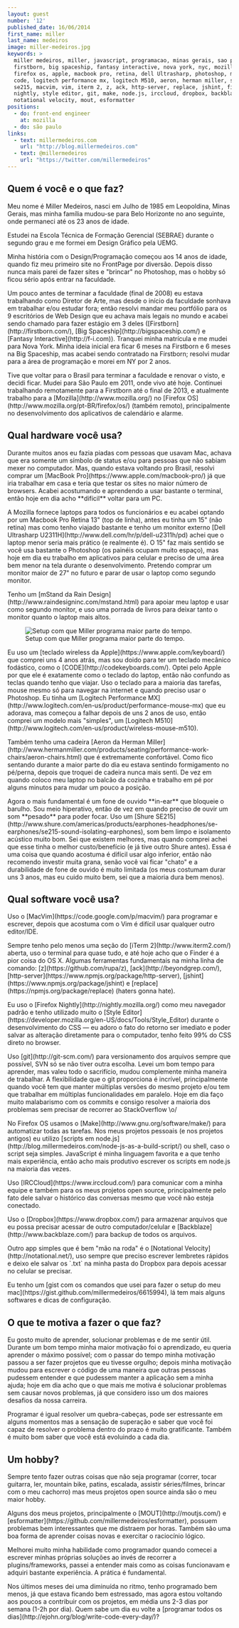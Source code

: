 ```yaml
---
layout: guest
number: '12'
published_date: 16/06/2014
first_name: miller
last_name: medeiros
image: miller-medeiros.jpg
keywords: >
  miller medeiros, miller, javascript, programacao, minas gerais, sao paulo,
  firstborn, big spaceship, fantasy interactive, nova york, nyc, mozilla,
  firefox os, apple, macbook pro, retina, dell Ultrasharp, photoshop, mstand,
  code, logitech performance mx, logitech M510, aeron, herman miller, shure
  se215, macvim, vim, iterm 2, z, ack, http-server, replace, jshint, firefox
  nightly, style editor, git, make, node.js, irccloud, dropbox, backblaze,
  notational velocity, mout, esformatter
positions:
  - do: front-end engineer
    at: mozilla
  - do: são paulo
links:
  - text: millermedeiros.com
    url: "http://blog.millermedeiros.com"
  - text: @millermedeiros
    url: "https://twitter.com/millermedeiros"
---
```


<section class="question">
  <div class="wrapper">
    <div class="question-title-area">
      <h2 class="question-title">Quem é você e o que faz?</h2>
    </div>
    <div class="question-content-area">
      <div class="question-content text">
        <p>
          Meu nome é Miller Medeiros, nasci em Julho de 1985 em Leopoldina,
          Minas Gerais, mas minha família mudou-se para Belo Horizonte no ano
          seguinte, onde permaneci até os 23 anos de idade.
        </p>
        <p>
          Estudei na Escola Técnica de Formação Gerencial (SEBRAE) durante o
          segundo grau e me formei em Design Gráfico pela UEMG.
        </p>
        <p>
          Minha história com o Design/Programação começou aos 14 anos de idade,
          quando fiz meu primeiro site no FrontPage por diversão. Depois disso
          nunca mais parei de fazer sites e "brincar" no Photoshop, mas o hobby
          só ficou sério após entrar na faculdade.
        </p>
        <p>
          Um pouco antes de terminar a faculdade (final de 2008) eu estava
          trabalhando como Diretor de Arte, mas desde o início da faculdade
          sonhava em trabalhar e/ou estudar fora; então resolvi mandar meu
          portfólio para os 9 escritórios de Web Design que eu achava mais
          legais no mundo e acabei sendo chamado para fazer estágio em 3 deles
          ([Firstborn](http://firstborn.com/),
          [Big Spaceship](http://bigspaceship.com/) e
          [Fantasy Interactive](http://f-i.com)). Tranquei minha matrícula e me
          mudei para Nova York. Minha ideia inicial era ficar 6 meses na
          Firstborn e 6 meses na Big Spaceship, mas acabei sendo contratado na
          Firstborn; resolvi mudar para a área de programação e morei em NY por
          2 anos.
        </p>
        <p>
          Tive que voltar para o Brasil para terminar a faculdade e renovar o
          visto, e decidi ficar. Mudei para São Paulo em 2011, onde vivo até
          hoje. Continuei trabalhando remotamente para a Firstborn até o final
          de 2013, e atualmente trabalho para a
          [Mozilla](http://www.mozilla.org/) no
          [Firefox OS](http://www.mozilla.org/pt-BR/firefox/os/) (também
          remoto), principalmente no desenvolvimento dos aplicativos de
          calendário e alarme.
        </p>
      </div>
    </div>
  </div>
</section>

<section class="question">
  <div class="wrapper">
    <div class="question-title-area">
      <h2 class="question-title">Qual hardware você usa?</h2>
    </div>
    <div class="question-content-area">
      <div class="question-content text">
        <p>
          Durante muitos anos eu fazia piadas com pessoas que usavam Mac, achava
          que era somente um símbolo de status e/ou para pessoas que não sabiam
          mexer no computador. Mas, quando estava voltando pro Brasil, resolvi
          comprar um [MacBook Pro](https://www.apple.com/macbook-pro/) já que
          iria trabalhar em casa e teria que testar os sites no maior número de
          browsers. Acabei acostumando e aprendendo a usar bastante o terminal,
          então hoje em dia acho **difícil** voltar para um PC.
        </p>
        <p>
          A Mozilla fornece laptops para todos os funcionários e eu acabei
          optando por um Macbook Pro Retina 13" (top de linha), antes eu tinha
          um 15" (não retina) mas como tenho viajado bastante e tenho um monitor
          externo
          [Dell Ultrasharp U2311H](http://www.dell.com/hr/p/dell-u2311h/pd)
          achei que o laptop menor seria mais prático (e realmente é). O 15" faz
          mais sentido se você usa bastante o Photoshop (os painéis ocupam muito
          espaço), mas hoje em dia eu trabalho em aplicativos para celular e
          preciso de uma área bem menor na tela durante o desenvolvimento.
          Pretendo comprar um monitor maior de 27" no futuro e parar de usar o
          laptop como segundo monitor.
        </p>
        <p>
          Tenho um
          [mStand da Rain Design](http://www.raindesigninc.com/mstand.html)
          para apoiar meu laptop e usar como segundo monitor, e uso uma porrada
          de livros para deixar tanto o monitor quanto o laptop mais altos.
        </p>
        <figure class="image-fit">
          <img src="/images/content/miller-medeiros-workspace.jpg"
               alt="Setup com que Miller programa maior parte do tempo." />
          <figcaption class="caption-top">Setup com que Miller programa maior parte do tempo.</figcaption>
        </figure>
        <p>
          Eu uso um [teclado wireless da Apple](https://www.apple.com/keyboard/)
          que comprei uns 4 anos atrás, mas sou doido para ter um
          teclado mecânico fodástico, como o [CODE](http://codekeyboards.com/).
          Optei pelo Apple por
          que ele é exatamente como o teclado do laptop, então não confundo as
          teclas quando tenho que viajar. Uso o teclado para a maioria das
          tarefas, mouse mesmo só para navegar na internet e quando preciso usar o
          Photoshop. Eu tinha um
          [Logitech Performance MX](http://www.logitech.com/en-us/product/performance-mouse-mx)
          que eu adorava, mas começou a
          falhar depois de uns 2 anos de uso, então comprei um modelo mais
          "simples", um [Logitech M510](http://www.logitech.com/en-us/product/wireless-mouse-m510).
        </p>
        <p>
          Também tenho uma cadeira
          [Aeron da Herman Miller](http://www.hermanmiller.com/products/seating/performance-work-chairs/aeron-chairs.html)
          que é extremamente confortável. Como fico sentando durante a maior
          parte do dia eu estava sentindo formigamento no pé/perna, depois que
          troquei de cadeira nunca mais senti. De vez em quando coloco meu
          laptop no balcão da cozinha e trabalho em pé por alguns minutos para
          mudar um pouco a posição.
        </p>
        <p>
          Agora o mais fundamental é um fone de ouvido **in-ear** que bloqueie o
          barulho. Sou meio hiperativo, então de vez em quando preciso de ouvir
          um som **pesado** para poder focar. Uso um
          [Shure SE215](http://www.shure.com/americas/products/earphones-headphones/se-earphones/se215-sound-isolating-earphones),
          som bem limpo e isolamento acústico muito bom. Sei que existem
          melhores, mas quando comprei achei que esse tinha o melhor
          custo/benefício (e já tive outro Shure antes). Essa é uma coisa que
          quando acostuma é difícil usar algo inferior, então não recomendo
          investir muita grana, senão você vai ficar "chato" e a durabilidade de
          fone de ouvido é muito limitada (os meus costumam durar uns 3 anos,
          mas eu cuido muito bem, sei que a maioria dura bem menos).
        </p>
      </div>
    </div>
  </div>
</section>

<section class="question">
  <div class="wrapper">
    <div class="question-title-area">
      <h2 class="question-title">Qual software você usa?</h2>
    </div>
    <div class="question-content-area">
      <div class="question-content text">
        <p>
          Uso o [MacVim](https://code.google.com/p/macvim/) para programar e
          escrever, depois que acostuma com o Vim é difícil usar qualquer outro
          editor/IDE.
        </p>
        <p>
          Sempre tenho pelo menos uma seção do [iTerm 2](http://www.iterm2.com/)
          aberta, uso o terminal para quase tudo, e até hoje acho que o Finder
          é a pior coisa do OS X. Algumas ferramentas fundamentais na minha
          linha de comando: [z](https://github.com/rupa/z),
          [ack](http://beyondgrep.com/),
          [http-server](https://www.npmjs.org/package/http-server),
          [jshint](https://www.npmjs.org/package/jshint) e
          [replace](https://npmjs.org/package/replace) (haters gonna hate).
        </p>
        <p>
          Eu uso o [Firefox Nightly](http://nightly.mozilla.org/) como meu
          navegador padrão e tenho utilizado muito o
          [Style Editor](https://developer.mozilla.org/en-US/docs/Tools/Style_Editor)
          durante o desenvolvimento do CSS — eu adoro o fato do retorno ser
          imediato e poder salvar as alteração diretamente para o computador,
          tenho feito 99% do CSS direto no browser.
        </p>
        <p>
          Uso [git](http://git-scm.com/) para versionamento dos arquivos sempre
          que possível, SVN só se não tiver outra escolha. Levei um bom tempo
          para aprender, mas valeu todo o sacrifício, mudou complemente minha
          maneira de trabalhar. A flexibilidade que o git proporciona é
          incrível, principalmente quando você tem que manter múltiplas versões
          do mesmo projeto e/ou tem que trabalhar em múltiplas funcionalidades
          em paralelo.  Hoje em dia faço muito malabarismo com os commits e
          consigo resolver a maioria dos problemas sem precisar de recorrer ao
          StackOverflow \o/
        </p>
        <p>
          No Firefox OS usamos o [Make](http://www.gnu.org/software/make/)
          para automatizar todas as tarefas. Nos meus projetos pessoais (e
          nos projetos antigos) eu utilizo
          [scripts em node.js](http://blog.millermedeiros.com/node-js-as-a-build-script/)
          ou shell, caso o script seja simples. JavaScript é minha linguagem
          favorita e a que tenho mais experiência, então acho mais produtivo
          escrever os scripts em node.js na maioria das vezes.
        </p>
        <p>
          Uso [IRCCloud](https://www.irccloud.com/) para comunicar com a minha
          equipe e também para os meus projetos open source, principalmente pelo
          fato dele salvar o histórico das conversas mesmo que você não esteja
          conectado.
        </p>
        <p>
          Uso o [Dropbox](https://www.dropbox.com/) para armazenar arquivos que
          eu possa precisar acessar de outro computador/celular e
          [Backblaze](http://www.backblaze.com/) para backup de todos os
          arquivos.
        </p>
        <p>
          Outro app simples que é bem "mão na roda" é o
          [Notational Velocity](http://notational.net/), uso sempre que preciso
          escrever lembretes rápidos e deixo ele salvar os `.txt` na minha pasta
          do Dropbox para depois acessar no celular se precisar.
        </p>
        <p>
          Eu tenho um
          [gist com os comandos que usei para fazer o setup do meu mac](https://gist.github.com/millermedeiros/6615994),
          lá tem mais alguns softwares e dicas de configuração.
        </p>
      </div>
    </div>
  </div>
</section>

<section class="question">
  <div class="wrapper">
    <div class="question-title-area">
      <h2 class="question-title">O que te motiva a fazer o que faz?</h2>
    </div>
    <div class="question-content-area">
      <div class="question-content text">
        <p>
          Eu gosto muito de aprender, solucionar problemas e de me sentir útil.
          Durante um bom tempo minha maior motivação foi o aprendizado, eu
          queria aprender o máximo possível; com o passar do tempo minha
          motivação passou a ser fazer projetos que eu tivesse orgulho; depois
          minha motivação mudou para escrever o código de uma maneira que outras
          pessoas pudessem entender e que pudessem manter a aplicação sem a
          minha ajuda; hoje em dia acho que o que mais me motiva é solucionar
          problemas sem causar novos problemas, já que considero isso um dos
          maiores desafios da nossa carreira.
        </p>
        <p>
          Programar é igual resolver um quebra-cabeças, pode ser estressante em
          alguns momentos mas a sensação de superação e saber que você foi capaz
          de resolver o problema dentro do prazo é muito gratificante. Também é
          muito bom saber que você está evoluindo a cada dia.
        </p>
      </div>
    </div>
  </div>
</section>

<section class="question">
  <div class="wrapper">
    <div class="question-title-area">
      <h2 class="question-title">Um hobby?</h2>
    </div>
    <div class="question-content-area">
      <div class="question-content text">
        <p>
          Sempre tento fazer outras coisas que não seja programar (correr, tocar
          guitarra, ler, mountain bike, patins, escalada, assistir
          séries/filmes, brincar com o meu cachorro) mas meus projetos open
          source ainda são o meu maior hobby.
        </p>
        <p>
          Alguns dos meus projetos, principalmente o [MOUT](http://moutjs.com/)
          e [esformatter](https://github.com/millermedeiros/esformatter),
          possuem problemas bem interessantes que me distraem por horas.
          Também são uma boa forma de aprender coisas novas e exercitar o
          raciocínio lógico.
        </p>
        <p>
          Melhorei muito minha habilidade como programador quando comecei a
          escrever minhas próprias soluções ao invés de recorrer a
          plugins/frameworks, passei a entender mais como as coisas funcionavam
          e adquiri bastante experiência. A prática é fundamental.
        </p>
        <p>
          Nos últimos meses dei uma diminuída no ritmo, tenho programado bem
          menos, já que estava ficando bem estressado, mas agora estou voltando
          aos poucos a contribuir com os projetos, em média uns 2-3 dias por
          semana (1-2h por dia). Quem sabe um dia eu volte a
          [programar todos os dias](http://ejohn.org/blog/write-code-every-day/)?
        </p>
      </div>
    </div>
  </div>
</section>

